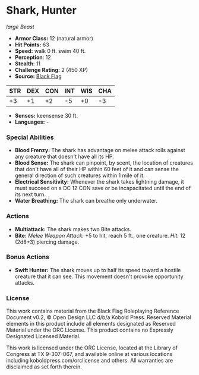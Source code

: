 # Shark, Hunter

*large* *Beast*

- **Armor Class:** 12 (natural armor)
- **Hit Points:** 63 
- **Speed:** walk 0 ft. swim 40 ft.
- **Perception**: 12
- **Stealth**: 11
- **Challenge Rating:** 2 (450 XP)
- **Source:** [Black Flag](https://koboldpress.com/kpstore/product/tovrpg-pg-mv/)

| STR | DEX | CON | INT | WIS | CHA |
| --- | --- | --- | --- | --- | --- |
| +3 | +1 | +2 | -5 | +0 | -3 |

- **Senses:** keensense 30 ft.
- **Languages:** -

### Special Abilities

- **Blood Frenzy:** The shark has advantage on melee attack rolls against any creature that doesn't have all its HP.
- **Blood Sense:** The shark can pinpoint, by scent, the location of creatures that don't have all of their HP within 60 feet of it and can sense the general direction of such creatures within 1 mile of it.
- **Electrical Sensitivity:** Whenever the shark takes lightning damage, it must succeed on a DC 12 CON save or be incapacitated until the end of its next turn.
- **Water Breathing:** The shark can breathe only underwater.

### Actions

- **Multiattack:** The shark makes two Bite attacks.
- **Bite:** _Melee Weapon Attack:_ +5 to hit, reach 5 ft., one creature. _Hit:_ 12 (2d8+3) piercing damage.

### Bonus Actions

- **Swift Hunter:** The shark moves up to half its speed toward a hostile creature that it can see. This movement doesn't provoke opportunity attacks.


### License

This work contains material from the Black Flag Roleplaying Reference Document v0.2, © Open Design LLC d/b/a Kobold Press. Reserved Material elements in this product include all elements designated as Reserved Material under the ORC License. This product contains no Expressly Designated Licensed Material.

This work is licensed under the ORC License, located at the Library of Congress at TX 9-307-067, and available online at various locations including koboldpress.com/orclicense and others. All warranties are disclaimed as set forth therein.
